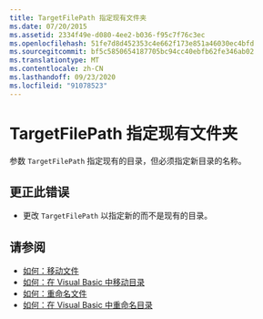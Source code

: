 ```yaml
---
title: TargetFilePath 指定现有文件夹
ms.date: 07/20/2015
ms.assetid: 2334f49e-d080-4ee2-b036-f95c7f76c3ec
ms.openlocfilehash: 51fe7d8d452353c4e662f173e851a46030ec4bfd
ms.sourcegitcommit: bf5c5850654187705bc94cc40ebfb62fe346ab02
ms.translationtype: MT
ms.contentlocale: zh-CN
ms.lasthandoff: 09/23/2020
ms.locfileid: "91078523"
---
```

# <a name="targetfilepath-specifies-an-existing-folder"></a>TargetFilePath 指定现有文件夹

参数 `TargetFilePath` 指定现有的目录，但必须指定新目录的名称。  
  
## <a name="to-correct-this-error"></a>更正此错误  
  
- 更改 `TargetFilePath` 以指定新的而不是现有的目录。  
  
## <a name="see-also"></a>请参阅

- [如何：移动文件](../developing-apps/programming/drives-directories-files/how-to-move-a-file.md)
- [如何：在 Visual Basic 中移动目录](/previous-versions/visualstudio/visual-studio-2010/ct88d1f1(v=vs.100))
- [如何：重命名文件](../developing-apps/programming/drives-directories-files/how-to-rename-a-file.md)
- [如何：在 Visual Basic 中重命名目录](/previous-versions/visualstudio/visual-studio-2010/45we914z(v=vs.100))
